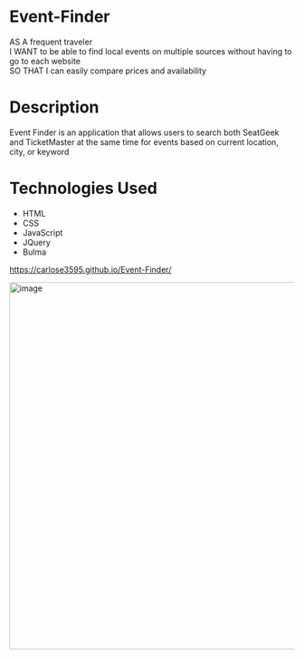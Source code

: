 # Event-Finder

AS A frequent traveler<br>
I WANT to be able to find local events on multiple sources without having to go to each website<br>
SO THAT I can easily compare prices and availability<br>

# Description
Event Finder is an application that allows users to search both SeatGeek and TicketMaster at the same time for events based on current location, city, or keyword

# Technologies Used
* HTML
* CSS
* JavaScript
* JQuery
* Bulma

https://carlose3595.github.io/Event-Finder/

<img width="648" alt="image" src="https://user-images.githubusercontent.com/106551994/181616690-3035d847-df86-4387-93b0-d1adca32a877.png">

